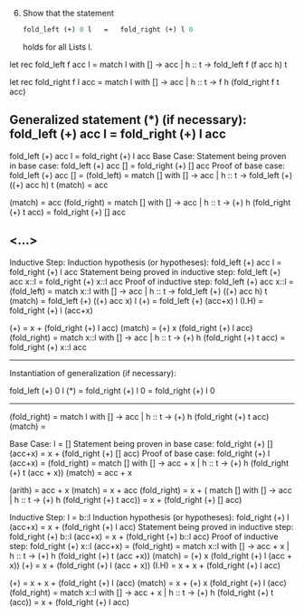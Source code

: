 6. Show that the statement

   ```ocaml
   fold_left (+) 0 l   =   fold_right (+) l 0
   ```

   holds for all Lists l.



let rec fold_left f acc l =
  match l with [] -> acc | h :: t -> fold_left f (f acc h) t

let rec fold_right f l acc =
  match l with [] -> acc | h :: t -> f h (fold_right f t acc)


  

Generalized statement (*) (if necessary): fold_left (+) acc l   =   fold_right (+) l acc
---
fold_left (+) acc l   =   fold_right (+) l acc
Base Case: 
Statement being proven in base case: fold_left (+) acc []   =   fold_right (+) [] acc
Proof of base case:
fold_left (+) acc [] =
(fold_left)          =  match [] with [] -> acc | h :: t -> fold_left (+) ((+) acc h) t
(match)              = acc

(match)               = acc
(fold_right)          = match [] with [] -> acc | h :: t -> (+) h (fold_right (+) t acc)
                      = fold_right (+) [] acc 




<...>
---
Inductive Step: 
Induction hypothesis (or hypotheses):  fold_left (+) acc l   =   fold_right (+) l acc
Statement being proved in inductive step: fold_left (+) acc x::l   =   fold_right (+) x::l acc
Proof of inductive step:
fold_left (+) acc x::l = 
(fold_left)            =  match x::l with [] -> acc | h :: t -> fold_left (+) ((+) acc h) t
(match)                = fold_left (+) ((+) acc x) l
(+)                    = fold_left (+) (acc+x) l
(I.H)                  = fold_right (+) l (acc+x)


(+)                   = x + (fold_right (+) l acc) 
(match)               = (+) x (fold_right (+) l acc) 
(fold_right)          = match x::l with [] -> acc | h :: t -> (+) h (fold_right (+) t acc)
                      = fold_right (+) x::l acc 


---
Instantiation of generalization (if necessary):

fold_left (+) 0 l 
(*)    = fold_right (+) l 0
       = fold_right (+) l 0  

---

(fold_right)           =  match l with [] -> acc | h :: t -> (+) h (fold_right (+) t acc)
(match)                = 


Base Case: l = []
Statement being proven in base case: fold_right (+) [] (acc+x)  =  x + (fold_right (+) [] acc)
Proof of base case:
fold_right (+) l (acc+x) = 
(fold_right)             = match [] with [] -> acc + x | h :: t -> (+) h (fold_right (+) t (acc + x))
(match)                  = acc + x

(arith)                  = acc + x
(match)                  = x + acc
(fold_right)             = x + ( match [] with [] -> acc | h :: t -> (+) h (fold_right (+) t acc))
                         = x + (fold_right (+) [] acc)

Inductive Step: l = b::l
Induction hypothesis (or hypotheses):  fold_right (+) l (acc+x)  =  x + (fold_right (+) l acc)
Statement being proved in inductive step: fold_right (+) b::l (acc+x)  =  x + (fold_right (+) b::l acc)
Proof of inductive step:
fold_right (+) x::l (acc+x)    = 
(fold_right)                   =  match x::l with [] -> acc + x | h :: t -> (+) h (fold_right (+) t (acc +x))
(match)                        = (+) x (fold_right (+) l (acc + x))
(+)                            = x + (fold_right (+) l (acc + x))
(I.H)                          = x + x + (fold_right (+) l acc)

(+)                            = x + x + (fold_right (+) l (acc)
(match)                        = x + (+) x (fold_right (+) l (acc)
(fold_right)                   = match x::l with [] -> acc + x | h :: t -> (+) h (fold_right (+) t (acc))
                               = x + (fold_right (+) l acc)





